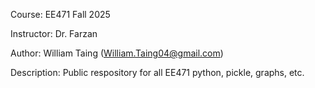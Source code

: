 Course: EE471 Fall 2025

Instructor: Dr. Farzan

Author: William Taing (William.Taing04@gmail.com)

Description:
Public respository for all EE471 python, pickle, graphs, etc.
